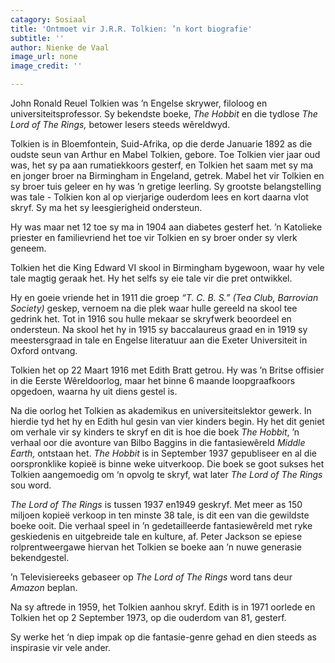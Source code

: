 ```yaml
---
catagory: Sosiaal
title: 'Ontmoet vir J.R.R. Tolkien: ’n kort biografie'
subtitle: ''
author: Nienke de Vaal
image_url: none
image_credit: ''

---
```

John Ronald Reuel Tolkien was ’n Engelse skrywer, filoloog en universiteitsprofessor. Sy bekendste boeke, _The Hobbit_ en die tydlose _The Lord of The Rings,_ betower lesers steeds wêreldwyd.

Tolkien is in Bloemfontein, Suid-Afrika, op die derde Januarie 1892 as die oudste seun van Arthur en Mabel Tolkien, gebore. Toe Tolkien vier jaar oud was, het sy pa aan rumatiekkoors gesterf, en Tolkien het saam met sy ma en jonger broer na Birmingham in Engeland, getrek. Mabel het vir Tolkien en sy broer tuis geleer en hy was ’n gretige leerling. Sy grootste belangstelling was tale - Tolkien kon al op vierjarige ouderdom lees en kort daarna vlot skryf. Sy ma het sy leesgierigheid ondersteun.

Hy was maar net 12 toe sy ma in 1904 aan diabetes gesterf het. ’n Katolieke priester en familievriend het toe vir Tolkien en sy broer onder sy vlerk geneem.

Tolkien het die King Edward VI skool in Birmingham bygewoon, waar hy vele tale magtig geraak het. Hy het selfs sy eie tale vir die pret ontwikkel.

Hy en goeie vriende het in 1911 die groep _“T. C. B. S.” (Tea Club, Barrovian Society)_ geskep, vernoem na die plek waar hulle gereeld na skool tee gedrink het. Tot in 1916 sou hulle mekaar se skryfwerk beoordeel en ondersteun. Na skool het hy in 1915 sy baccalaureus graad en in 1919 sy meestersgraad in tale en Engelse literatuur aan die Exeter Universiteit in Oxford ontvang.

Tolkien het op 22 Maart 1916 met Edith Bratt getrou. Hy was ’n Britse offisier in die Eerste Wêreldoorlog, maar het binne 6 maande loopgraafkoors opgedoen, waarna hy uit diens gestel is.

Na die oorlog het Tolkien as akademikus en universiteitslektor gewerk. In hierdie tyd het hy en Edith hul gesin van vier kinders begin. Hy het dit geniet om verhale vir sy kinders te skryf en dit is hoe die boek _The Hobbit_, ’n verhaal oor die avonture van Bilbo Baggins in die fantasiewêreld _Middle Earth,_ ontstaan het. _The Hobbit_ is in September 1937 gepubliseer en al die oorspronklike kopieë is binne weke uitverkoop. Die boek se goot sukses het Tolkien aangemoedig om ‘n opvolg te skryf, wat later _The Lord of The Rings_ sou word.

_The Lord of The Rings_ is tussen 1937 en1949 geskryf. Met meer as 150 miljoen kopieë verkoop in ten minste 38 tale, is dit een van die gewildste boeke ooit. Die verhaal speel in ’n gedetailleerde fantasiewêreld met ryke geskiedenis en uitgebreide tale en kulture, af. Peter Jackson se epiese rolprentweergawe hiervan het Tolkien se boeke aan ’n nuwe generasie bekendgestel.

’n Televisiereeks gebaseer op _The Lord of The Rings_ word tans deur _Amazon_ beplan.

Na sy aftrede in 1959, het Tolkien aanhou skryf. Edith is in 1971 oorlede en Tolkien het op 2 September 1973, op die ouderdom van 81, gesterf.

Sy werke het ‘n diep impak op die fantasie-genre gehad en dien steeds as inspirasie vir vele ander.